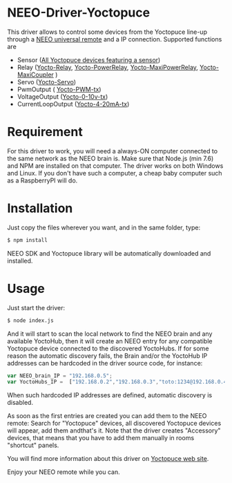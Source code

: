 # NEEO-Driver-Yoctopuce

This driver allows to control some devices from the Yoctopuce line-up through a [NEEO universal remote](http://www.neeo.com) and a IP connection. Supported functions are
  - Sensor ([All Yoctopuce devices featuring a sensor](http://www.yoctopuce.com/EN/products/category/usb-environmental-sensors))
  - Relay ([Yocto-Relay](http://www.yoctopuce.com/EN/usb-actuators/yocto-relay), [Yocto-PowerRelay](http://www.yoctopuce.com/EN/products/yocto-powerrelay-v3), [Yocto-MaxiPowerRelay](http://www.yoctopuce.com/EN/products/yocto-maxipowerrelay), [Yocto-MaxiCoupler](http://www.yoctopuce.com/EN/products/yocto-maxicoupler) )
  - Servo ([Yocto-Servo](http://www.yoctopuce.com/EN/products/yocto-servo))
  - PwmOutput ( [Yocto-PWM-tx](http://www.yoctopuce.com/EN/products/yocto-pwm-tx))
  - VoltageOutput ([Yocto-0-10v-tx](http://www.yoctopuce.com/EN/products/yocto-0-10v-tx))
  - CurrentLoopOutput ([Yocto-4-20mA-tx](http://www.yoctopuce.com/EN/products/yocto-4-20ma-tx))
 
# Requirement
For this driver to work, you will need a always-ON computer connected to the same network as the NEEO brain is. Make sure that Node.js (min 7.6) and NPM are installed on that computer. The driver works on both Windows and Linux. If you don't have such a computer, a cheap baby computer such as a RaspberryPI will do.

# Installation
Just copy the files wherever you want, and in the same folder, type:
```sh
$ npm install
```
NEEO SDK and Yoctopuce library will be automatically downloaded and installed.

# Usage
Just start the driver:
```sh
$ node index.js
```
And it will start to scan the local network to find the NEEO brain and any available YoctoHub, then it will create an NEEO entry for any compatible Yoctopuce device connected to the discovered YoctoHubs. If for some reason the automatic discovery fails, the Brain and/or  the YoctoHub IP addresses can be hardcoded in the driver source code, for instance:

```javascript
var NEEO_brain_IP = "192.168.0.5";  
var YoctoHubs_IP =  ["192.168.0.2","192.168.0.3","toto:1234@192.168.0.4"];
```
When such hardcoded IP addresses are defined, automatic discovery is disabled.

As soon as the first entries are created you can add them to the NEEO remote: Search for "Yoctopuce" devices, all discovered Yoctopuce devices will appear, add them andthat's it. Note that the driver creates "Accessory" devices, that means that you have to add them manually in rooms "shortcut" panels.

You will find more information about this driver on [Yoctopuce web site](http://www.yoctopuce.com/EN/article/yoctopuce-neeo-the-useless-driver).

Enjoy your NEEO remote while you can.
